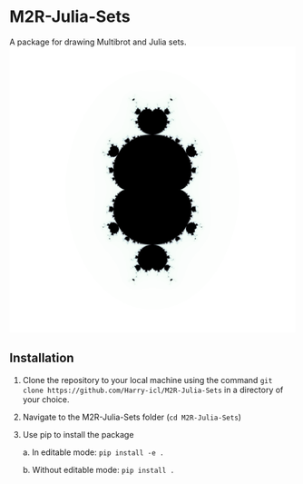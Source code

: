 # M2R-Julia-Sets
A package for drawing Multibrot and Julia sets.
![The Multibrot set for the function z^3 + b](threebrot.png)
## Installation
1. Clone the repository to your local machine using the command
`git clone https://github.com/Harry-icl/M2R-Julia-Sets`
in a directory of your choice.
2. Navigate to the M2R-Julia-Sets folder (`cd M2R-Julia-Sets`)
3. Use pip to install the package
    
    a. In editable mode: `pip install -e .`
    
    b. Without editable mode: `pip install .`